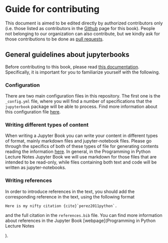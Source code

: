 # Guide for contributing
This document is aimed to be edited directly by authorized 
contributors only (i.e. those listed as contributors in the
[Github](https://github.com/KimikaTeorikoa/python-notes-tccm/graphs/contributors) page for this book). People not belonging to our 
organization can also contribute, but we kindly ask for those
contributions to be done as 
[pull requests](https://docs.github.com/en/pull-requests).

## General guidelines about jupyterbooks
Before contributing to this book, please read [this
 documentation](https://jupyterbook.org). Specifically,
it is important for you to familiarize yourself with 
the following.

### Configuration
There are two main configuration files in this repository.
The first one is the `_config.yml` file, where you 
will find a number of specifications that the `jupyterbook`
package will be able to process. Find more information
about this configuration file 
[here](https://jupyterbook.org/en/stable/customize/config.html).

### Writing different types of content
When writing a Jupyter Book you can write your content in 
different types of format, mainly markdown files and
jupyter-notebook files. Please go through the specifics of
both of these types of file for generating contents reading
the information [here](https://jupyterbook.org/en/stable/file-types/index.html). In general, in the Programming in Python Lecture Notes
Jupyter Book we will use markdown for those files that are
intended to be read-only, while files containing both text
and code will be written as jupyter-notebooks.

### Writing references
In order to introduce references in the text, you should
add the corresponding reference in the text, using
the following format
```
Here is my nifty citation {cite}`perez2011python`.
``` 
 and
the full citation in the `references.bib` file. You 
can find more information about references
 in the Jupyter Book [webpage](Programming in Python Lecture Notes

).

